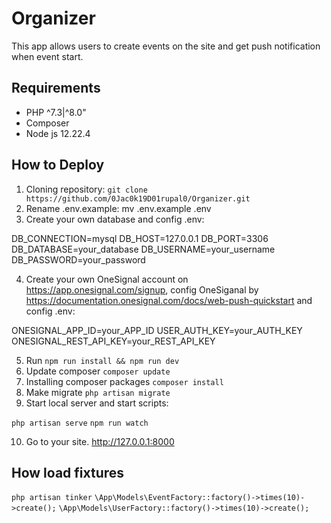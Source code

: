 # Organizer

This app allows users to create events on the site and get push notification when event start. 


## Requirements

* PHP ^7.3|^8.0"
* Composer
* Node js 12.22.4

## How to Deploy

1. Cloning repository: `git clone https://github.com/0Jac0k19D01rupal0/Organizer.git`
2. Rename .env.example: mv .env.example .env
3. Create your own database and config .env:

DB_CONNECTION=mysql
DB_HOST=127.0.0.1
DB_PORT=3306
DB_DATABASE=your_database
DB_USERNAME=your_username
DB_PASSWORD=your_password

4. Create your own OneSignal account on https://app.onesignal.com/signup, config OneSiganal by https://documentation.onesignal.com/docs/web-push-quickstart and config .env:

ONESIGNAL_APP_ID=your_APP_ID
USER_AUTH_KEY=your_AUTH_KEY
ONESIGNAL_REST_API_KEY=your_REST_API_KEY

5. Run `npm run install && npm run dev`
6. Update composer `composer update`
7. Installing composer packages `composer install`
8. Make migrate `php artisan migrate`
9. Start local server and start scripts: 

`php artisan serve`
`npm run watch`

10. Go to your site.
http://127.0.0.1:8000

## How load fixtures

`php artisan tinker`
`\App\Models\EventFactory::factory()->times(10)->create();`
`\App\Models\UserFactory::factory()->times(10)->create();`

